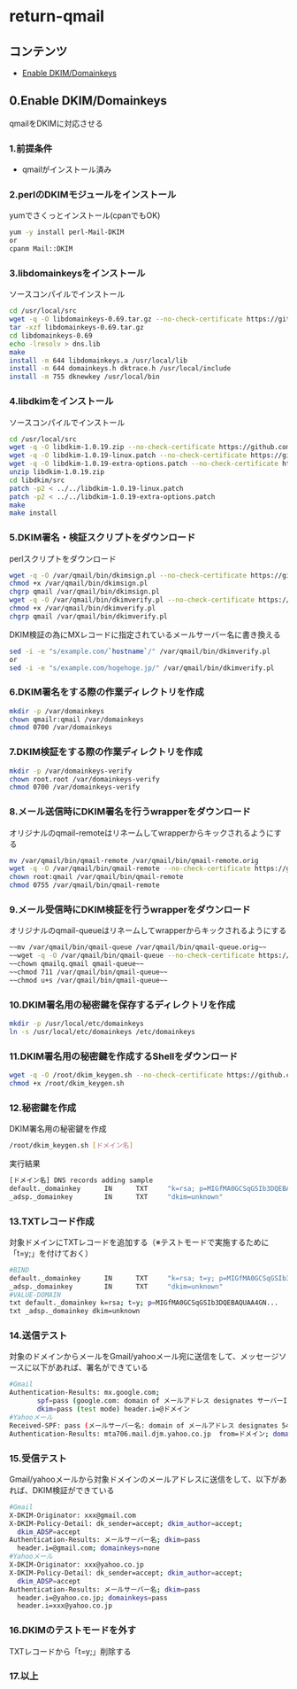 # return-qmail

## コンテンツ

* [Enable DKIM/Domainkeys](#0enable-dkimdomainkeys)

## 0.Enable DKIM/Domainkeys

qmailをDKIMに対応させる

### 1.前提条件

* qmailがインストール済み

### 2.perlのDKIMモジュールをインストール

yumでさくっとインストール(cpanでもOK)
```sh
yum -y install perl-Mail-DKIM
or
cpanm Mail::DKIM
```

### 3.libdomainkeysをインストール

ソースコンパイルでインストール
```sh
cd /usr/local/src
wget -q -O libdomainkeys-0.69.tar.gz --no-check-certificate https://github.com/corokada/return-qmail/raw/master/libdomainkeys-0.69.tar.gz
tar -xzf libdomainkeys-0.69.tar.gz
cd libdomainkeys-0.69
echo -lresolv > dns.lib
make
install -m 644 libdomainkeys.a /usr/local/lib
install -m 644 domainkeys.h dktrace.h /usr/local/include
install -m 755 dknewkey /usr/local/bin
```

### 4.libdkimをインストール

ソースコンパイルでインストール
```sh
cd /usr/local/src
wget -q -O libdkim-1.0.19.zip --no-check-certificate https://github.com/corokada/return-qmail/raw/master/libdkim-1.0.19.zip
wget -q -O libdkim-1.0.19-linux.patch --no-check-certificate https://github.com/corokada/return-qmail/raw/master/libdkim-1.0.19-linux.patch
wget -q -O libdkim-1.0.19-extra-options.patch --no-check-certificate https://github.com/corokada/return-qmail/raw/master/libdkim-1.0.19-extra-options.patch
unzip libdkim-1.0.19.zip
cd libdkim/src
patch -p2 < ../../libdkim-1.0.19-linux.patch
patch -p2 < ../../libdkim-1.0.19-extra-options.patch
make
make install
```

### 5.DKIM署名・検証スクリプトをダウンロード
perlスクリプトをダウンロード
```sh
wget -q -O /var/qmail/bin/dkimsign.pl --no-check-certificate https://github.com/corokada/return-qmail/raw/master/dkimsign.pl
chmod +x /var/qmail/bin/dkimsign.pl
chgrp qmail /var/qmail/bin/dkimsign.pl
wget -q -O /var/qmail/bin/dkimverify.pl --no-check-certificate https://github.com/corokada/return-qmail/raw/master/dkimverify.pl
chmod +x /var/qmail/bin/dkimverify.pl
chgrp qmail /var/qmail/bin/dkimverify.pl
```
DKIM検証の為にMXレコードに指定されているメールサーバー名に書き換える
```sh
sed -i -e "s/example.com/`hostname`/" /var/qmail/bin/dkimverify.pl
or
sed -i -e "s/example.com/hogehoge.jp/" /var/qmail/bin/dkimverify.pl
```

### 6.DKIM署名をする際の作業ディレクトリを作成
```sh
mkdir -p /var/domainkeys
chown qmailr:qmail /var/domainkeys
chmod 0700 /var/domainkeys
```

### 7.DKIM検証をする際の作業ディレクトリを作成
```sh
mkdir -p /var/domainkeys-verify
chown root.root /var/domainkeys-verify
chmod 0700 /var/domainkeys-verify
```

### 8.メール送信時にDKIM署名を行うwrapperをダウンロード
オリジナルのqmail-remoteはリネームしてwrapperからキックされるようにする
```sh
mv /var/qmail/bin/qmail-remote /var/qmail/bin/qmail-remote.orig
wget -q -O /var/qmail/bin/qmail-remote --no-check-certificate https://github.com/corokada/return-qmail/raw/master/qmail-remote
chown root:qmail /var/qmail/bin/qmail-remote
chmod 0755 /var/qmail/bin/qmail-remote
```

### 9.メール受信時にDKIM検証を行うwrapperをダウンロード
オリジナルのqmail-queueはリネームしてwrapperからキックされるようにする
```sh
~~mv /var/qmail/bin/qmail-queue /var/qmail/bin/qmail-queue.orig~~
~~wget -q -O /var/qmail/bin/qmail-queue --no-check-certificate https://github.com/corokada/return-qmail/raw/master/qmail-queue~~
~~chown qmailq.qmail qmail-queue~~
~~chmod 711 /var/qmail/bin/qmail-queue~~
~~chmod u+s /var/qmail/bin/qmail-queue~~
```

### 10.DKIM署名用の秘密鍵を保存するディレクトリを作成
```sh
mkdir -p /usr/local/etc/domainkeys
ln -s /usr/local/etc/domainkeys /etc/domainkeys
```

### 11.DKIM署名用の秘密鍵を作成するShellをダウンロード
```sh
wget -q -O /root/dkim_keygen.sh --no-check-certificate https://github.com/corokada/return-qmail/raw/master/dkim_keygen.sh
chmod +x /root/dkim_keygen.sh
```

### 12.秘密鍵を作成
DKIM署名用の秘密鍵を作成
```sh
/root/dkim_keygen.sh [ドメイン名]
```
実行結果
```sh
[ドメイン名] DNS records adding sample
default._domainkey      IN      TXT     "k=rsa; p=MIGfMA0GCSqGSIb3DQEBAQUAA4GN..."
_adsp._domainkey        IN      TXT     "dkim=unknown"
```

### 13.TXTレコード作成

対象ドメインにTXTレコードを追加する（※テストモードで実施するために「t=y;」を付けておく）
```sh
#BIND
default._domainkey      IN      TXT     "k=rsa; t=y; p=MIGfMA0GCSqGSIb3DQEBAQUAA4GN..."
_adsp._domainkey        IN      TXT     "dkim=unknown"
#VALUE-DOMAIN
txt default._domainkey k=rsa; t=y; p=MIGfMA0GCSqGSIb3DQEBAQUAA4GN...
txt _adsp._domainkey dkim=unknown
```

### 14.送信テスト

対象のドメインからメールをGmail/yahooメール宛に送信をして、メッセージソースに以下があれば、署名ができている
```sh
#Gmail
Authentication-Results: mx.google.com;
       spf=pass (google.com: domain of メールアドレス designates サーバーIP as permitted sender) smtp.mailfrom=メールアドレス;
       dkim=pass (test mode) header.i=@ドメイン
#Yahooメール
Received-SPF: pass (メールサーバー名: domain of メールアドレス designates 54.64.79.211 as permitted sender) receiver=メールサーバー名; client-ip=サーバーIP; envelope-from=メールアドレス;
Authentication-Results: mta706.mail.djm.yahoo.co.jp  from=ドメイン; domainkeys=pass (ok); dkim=pass (ok); header.i=@ドメイン
```

### 15.受信テスト

Gmail/yahooメールから対象ドメインのメールアドレスに送信をして、以下があれば、DKIM検証ができている
```sh
#Gmail
X-DKIM-Originator: xxx@gmail.com
X-DKIM-Policy-Detail: dk_sender=accept; dkim_author=accept;
  dkim_ADSP=accept
Authentication-Results: メールサーバー名; dkim=pass
  header.i=@gmail.com; domainkeys=none
#Yahooメール
X-DKIM-Originator: xxx@yahoo.co.jp
X-DKIM-Policy-Detail: dk_sender=accept; dkim_author=accept;
  dkim_ADSP=accept
Authentication-Results: メールサーバー名; dkim=pass
  header.i=@yahoo.co.jp; domainkeys=pass
  header.i=xxx@yahoo.co.jp
```

### 16.DKIMのテストモードを外す

TXTレコードから「t=y;」削除する

### 17.以上
